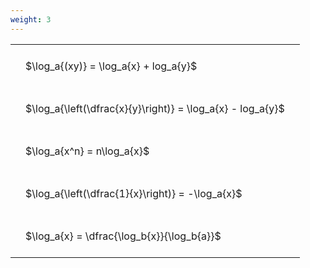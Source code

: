 ```yaml
---
weight: 3
---
```


<style type="text/css">
#T_012f2 th.col_heading {
  text-align: left;
  font-size: 1em;
}
#T_012f2 td {
  text-align: left;
  font-size: 1em;
  padding: 1.5em;
}
</style>
<table id="T_012f2">
  <thead>
  </thead>
  <tbody>
    <tr>
      <td id="T_012f2_row0_col0" class="data row0 col0" >$\log_a{(xy)} = \log_a{x} + log_a{y}$</td>
    </tr>
    <tr>
      <td id="T_012f2_row1_col0" class="data row1 col0" >$\log_a{\left(\dfrac{x}{y}\right)} = \log_a{x} - log_a{y}$</td>
    </tr>
    <tr>
      <td id="T_012f2_row2_col0" class="data row2 col0" >$\log_a{x^n} = n\log_a{x}$</td>
    </tr>
    <tr>
      <td id="T_012f2_row3_col0" class="data row3 col0" >$\log_a{\left(\dfrac{1}{x}\right)} = -\log_a{x}$</td>
    </tr>
    <tr>
      <td id="T_012f2_row4_col0" class="data row4 col0" >$\log_a{x} = \dfrac{\log_b{x}}{\log_b{a}}$</td>
    </tr>
  </tbody>
</table>
